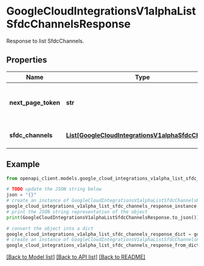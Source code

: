 # GoogleCloudIntegrationsV1alphaListSfdcChannelsResponse

Response to list SfdcChannels.

## Properties

Name | Type | Description | Notes
------------ | ------------- | ------------- | -------------
**next_page_token** | **str** | The token used to retrieve the next page of results. | [optional] 
**sfdc_channels** | [**List[GoogleCloudIntegrationsV1alphaSfdcChannel]**](GoogleCloudIntegrationsV1alphaSfdcChannel.md) | The list of SfdcChannels retrieved. | [optional] 

## Example

```python
from openapi_client.models.google_cloud_integrations_v1alpha_list_sfdc_channels_response import GoogleCloudIntegrationsV1alphaListSfdcChannelsResponse

# TODO update the JSON string below
json = "{}"
# create an instance of GoogleCloudIntegrationsV1alphaListSfdcChannelsResponse from a JSON string
google_cloud_integrations_v1alpha_list_sfdc_channels_response_instance = GoogleCloudIntegrationsV1alphaListSfdcChannelsResponse.from_json(json)
# print the JSON string representation of the object
print(GoogleCloudIntegrationsV1alphaListSfdcChannelsResponse.to_json())

# convert the object into a dict
google_cloud_integrations_v1alpha_list_sfdc_channels_response_dict = google_cloud_integrations_v1alpha_list_sfdc_channels_response_instance.to_dict()
# create an instance of GoogleCloudIntegrationsV1alphaListSfdcChannelsResponse from a dict
google_cloud_integrations_v1alpha_list_sfdc_channels_response_from_dict = GoogleCloudIntegrationsV1alphaListSfdcChannelsResponse.from_dict(google_cloud_integrations_v1alpha_list_sfdc_channels_response_dict)
```
[[Back to Model list]](../README.md#documentation-for-models) [[Back to API list]](../README.md#documentation-for-api-endpoints) [[Back to README]](../README.md)


